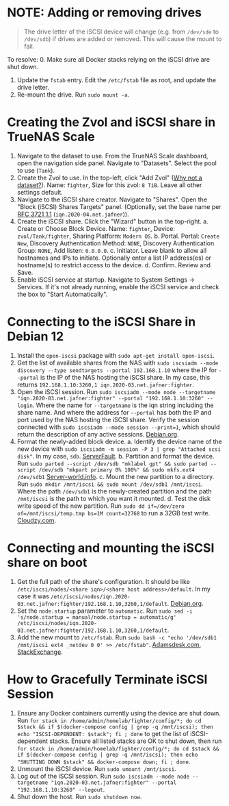 # NOTE: Adding or removing drives
> The drive letter of the iSCSI device will change (e.g. from `/dev/sde` to `/dev/sdb`) if drives are added or removed. This will cause the mount to fail.  

To resolve:
0. Make sure all Docker stacks relying on the iSCSI drive are shut down. 
1. Update the `fstab` entry. Edit the `/etc/fstab` file as root, and update the drive letter. 
2. Re-mount the drive. Run `sudo mount -a`. 

# Creating the Zvol and iSCSI share in TrueNAS Scale

1. Navigate to the dataset to use. From the TrueNAS Scale dashboard, open the navigation side panel. Navigate to "Datasets". Select the pool to use (`Tank`).  
2. Create the Zvol to use. In the top-left, click "Add Zvol" ([Why not a dataset?](https://www.truenas.com/community/threads/dataset-over-zvol-or-vice-versa.45526/)). Name: `fighter`, Size for this zvol: `8 TiB`. Leave all other settings default. 
3. Navigate to the iSCSI share creator. Navigate to "Shares". Open the "Block (iSCSI) Shares Targets" panel. (Optionally, set the base name per [RFC 3721 1.1](https://datatracker.ietf.org/doc/html/rfc3721.html#section-1.1) (`iqn.2020-04.net.jafner`)). 
4. Create the iSCSI share. Click the "Wizard" button in the top-right. 
  a. Create or Choose Block Device. Name: `fighter`, Device: `zvol/Tank/fighter`, Sharing Platform: `Modern OS`.
  b. Portal. Portal: `Create New`, Discovery Authentication Method: `NONE`, Discovery Authentication Group: `NONE`, Add listen: `0.0.0.0`. 
  c. Initiator. Leave blank to allow all hostnames and IPs to initiate. Optionally enter a list IP address(es) or hostname(s) to restrict access to the device.
  d. Confirm. Review and Save.
5. Enable iSCSI service at startup. Navigate to System Settings -> Services. If it's not already running, enable the iSCSI service and check the box to "Start Automatically". 

# Connecting to the iSCSI Share in Debian 12

1. Install the `open-iscsi` package with `sudo apt-get install open-iscsi`.
2. Get the list of available shares from the NAS with `sudo iscsiadm --mode discovery --type sendtargets --portal 192.168.1.10` where the IP for `--portal` is the IP of the NAS hosting the iSCSI share. In my case, this returns `192.168.1.10:3260,1 iqn.2020-03.net.jafner:fighter`. 
3. Open the iSCSI session. Run `sudo iscsiadm --mode node --targetname "iqn.2020-03.net.jafner:fighter" --portal "192.168.1.10:3260" --login`. Where the name for `--targetname` is the iqn string including the share name. And where the address for `--portal` has both the IP and port used by the NAS hosting the iSCSI share. Verify the session connected with `sudo iscsiadm --mode session --print=1`, which should return the description of any active sessions. [Debian.org](https://wiki.debian.org/SAN/iSCSI/open-iscsi).
4. Format the newly-added block device. 
  a. Identify the device name of the new device with `sudo iscsiadm -m session -P 3 | grep "Attached scsi disk"`. In my case, `sdb`. [ServerFault](https://serverfault.com/questions/828401/how-can-i-determine-if-an-iscsi-device-is-a-mounted-linux-filesystem).
  b. Partition and format the device. Run `sudo parted --script /dev/sdb "mklabel gpt" && sudo parted --script /dev/sdb "mkpart primary 0% 100%" && sudo mkfs.ext4 /dev/sdb1` [Server-world.info](https://www.server-world.info/en/note?os=Debian_11&p=iscsi&f=3). 
  c. Mount the new partition to a directory. Run `sudo mkdir /mnt/iscsi && sudo mount /dev/sdb1 /mnt/iscsi`. Where the path `/dev/sdb1` is the newly-created partition and the path `/mnt/iscsi` is the path to which you want it mounted.
  d. Test the disk write speed of the new partition. Run `sudo dd if=/dev/zero of=/mnt/iscsi/temp.tmp bs=1M count=32768` to run a 32GB test write. [Cloudzy.com](https://cloudzy.com/blog/test-disk-speed-in-linux/).

# Connecting and mounting the iSCSI share on boot

1. Get the full path of the share's configuration. It should be like `/etc/iscsi/nodes/<share iqn>/<share host address>/default`. In my case it was `/etc/iscsi/nodes/iqn.2020-03.net.jafner:fighter/192.168.1.10,3260,1/default`. [Debian.org](https://wiki.debian.org/SAN/iSCSI/open-iscsi). 
2. Set the `node.startup` parameter to `automatic`. Run `sudo sed -i 's/node.startup = manual/node.startup = automatic/g' /etc/iscsi/nodes/iqn.2020-03.net.jafner:fighter/192.168.1.10,3260,1/default`. 
3. Add the new mount to `/etc/fstab`. Run `sudo bash -c "echo '/dev/sdb1 /mnt/iscsi ext4 _netdev 0 0' >> /etc/fstab"`. [Adamsdesk.com](https://www.adamsdesk.com/posts/sudo-echo-permission-denied/), [StackExchange](https://unix.stackexchange.com/questions/195116/mount-iscsi-drive-at-boot-system-halts). 

# How to Gracefully Terminate iSCSI Session

1. Ensure any Docker containers currently using the device are shut down. Run `for stack in /home/admin/homelab/fighter/config/*; do cd $stack && if $(docker-compose config | grep -q /mnt/iscsi); then echo "ISCSI-DEPENDENT: $stack"; fi ; done` to get the list of iSCSI-dependent stacks. Ensure all listed stacks are OK to shut down, then run `for stack in /home/admin/homelab/fighter/config/*; do cd $stack && if $(docker-compose config | grep -q /mnt/iscsi); then echo "SHUTTING DOWN $stack" && docker-compose down; fi ; done`. 
2. Unmount the iSCSI device. Run `sudo umount /mnt/iscsi`. 
3. Log out of the iSCSI session. Run `sudo iscsiadm --mode node --targetname "iqn.2020-03.net.jafner:fighter" --portal "192.168.1.10:3260" --logout`. 
4. Shut down the host. Run `sudo shutdown now`.